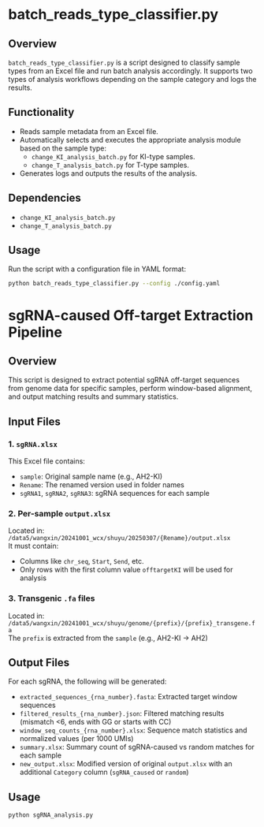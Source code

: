 # batch_reads_type_classifier.py

## Overview

`batch_reads_type_classifier.py` is a script designed to classify sample types from an Excel file and run batch analysis accordingly. It supports two types of analysis workflows depending on the sample category and logs the results.

## Functionality

- Reads sample metadata from an Excel file.
- Automatically selects and executes the appropriate analysis module based on the sample type:
  - `change_KI_analysis_batch.py` for KI-type samples.
  - `change_T_analysis_batch.py` for T-type samples.
- Generates logs and outputs the results of the analysis.

## Dependencies

- `change_KI_analysis_batch.py`
- `change_T_analysis_batch.py`

## Usage

Run the script with a configuration file in YAML format:

```bash
python batch_reads_type_classifier.py --config ./config.yaml
```


# sgRNA-caused Off-target Extraction Pipeline
## Overview
This script is designed to extract potential sgRNA off-target sequences from genome data for specific samples, perform window-based alignment, and output matching results and summary statistics.

## Input Files

### 1. `sgRNA.xlsx`

This Excel file contains:
- `sample`: Original sample name (e.g., AH2-KI)
- `Rename`: The renamed version used in folder names
- `sgRNA1`, `sgRNA2`, `sgRNA3`: sgRNA sequences for each sample

### 2. Per-sample `output.xlsx`

Located in:  
`/data5/wangxin/20241001_wcx/shuyu/20250307/{Rename}/output.xlsx`  
It must contain:
- Columns like `chr_seq`, `Start`, `Send`, etc.
- Only rows with the first column value `offtargetKI` will be used for analysis

### 3. Transgenic `.fa` files

Located in:  
`/data5/wangxin/20241001_wcx/shuyu/genome/{prefix}/{prefix}_transgene.fa`  
The `prefix` is extracted from the `sample` (e.g., AH2-KI → AH2)

## Output Files

For each sgRNA, the following will be generated:

- `extracted_sequences_{rna_number}.fasta`: Extracted target window sequences
- `filtered_results_{rna_number}.json`: Filtered matching results (mismatch <6, ends with GG or starts with CC)
- `window_seq_counts_{rna_number}.xlsx`: Sequence match statistics and normalized values (per 1000 UMIs)
- `summary.xlsx`: Summary count of sgRNA-caused vs random matches for each sample
- `new_output.xlsx`: Modified version of original `output.xlsx` with an additional `Category` column (`sgRNA_caused` or `random`)

## Usage

```python
python sgRNA_analysis.py
```

